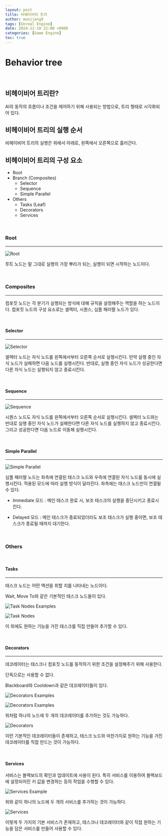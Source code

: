 ```yaml
---
layout: post
title: 비헤이비어 트리
author: munjjang9
tags: [Unreal Engine]
date: 2024-12-10 22:00 +0900
categories: [Game Engine]
toc: true
---
```


# Behavior tree

<br>

## 비헤이비어 트리란?

AI의 동작의 흐름이나 조건을 제어하기 위해 사용되는 방법으로, 트리 형태로 시각화되어 있다.

## 비헤이비어 트리의 실행 순서

비헤이비어 트리의 실행은 위에서 아래로, 왼쪽에서 오른쪽으로 흘러간다.

## 비헤이비어 트리의 구성 요소

- Root
- Branch (Composites)
    - Selector
    - Sequence
    - Simple Parallel
- Others
    - Tasks (Leaf)
    - Decorators
    - Services

<br>

### Root

---

![Root](/assets/images/BT_Root.png)

루트 노드는 말 그대로 실행의 가장 뿌리가 되는, 실행이 되면 시작하는 노드이다.

<br>

### Composites

---

컴포짓 노드는 각 분기가 실행되는 방식에 대해 규칙을 설정해주는 역할을 하는 노드이다. 컴포짓 노드의 구성 요소로는 셀렉터, 시퀀스, 심플 패러렐 노드가 있다.

<br>

#### Selector

---

![Selector](/assets/images/BT_Selector.png)

셀렉터 노드는 자식 노드를 왼쪽에서부터 오른쪽 순서로 실행시킨다. 만약 실행 중인 자식 노드가 실패하면 다음 노드를 실행시킨다. 반대로, 실행 중인 자식 노드가 성공한다면 다른 자식 노드는 실행되지 않고 종료시킨다.

<br>

#### Sequence

---

![Sequence](/assets/images/BT_Sequence.png)

시퀀스 노드도 자식 노드를 왼쪽에서부터 오른쪽 순서로 실행시킨다. 셀렉터 노드와는 반대로 실행 중인 자식 노드가 실패한다면 다른 자식 노드를 실행하지 않고 종료시킨다. 그리고 성공한다면 다음 노드로 이동해 실행시킨다.

<br>

#### Simple Parallel

---

![Simple Parallel](/assets/images/BT_SimpleParallel.png)

심플 패러렐 노드는 좌측에 연결된  태스크 노드와 우측에 연결된 자식 노드를 동시에 실행시킨다. 적용된 모드에 따라 실행 방식이 달라진다. 좌측에는 태스크 노드만이 연결될 수 있다.

- Immediate 모드 : 메인 태스크 완료 시, 보조 태스크의 실행을 중단시키고 종료시킨다.

- Delayed 모드 : 메인 태스크가 종료되었더라도 보조 태스크가 실행 중이면, 보조 태스크가 종료될 때까지 대기한다.

<br>

### Others

<br>

#### Tasks

---

태스크 노드는 어떤 액션을 취할 지를 나타내는 노드이다.

Wait, Move To와 같은 기본적인 태스크 노드들이 있다.

![Task Nodes Examples](/assets/images/BT_TaskNodes-Example.png)

![Task Nodes](/assets/images/BT_TaskNodes.png)


이 외에도 원하는 기능을 가진 태스크를 직접 만들어 추가할 수 있다.

<br>

#### Decorators

---

데코레이터는 태스크나 컴포짓 노드를 동작하기 위한 조건을 설정해주기 위해 사용한다.

단독으로는 사용할 수 없다.

Blackboard와 Cooldown과 같은 데코레이터들이 있다.

![Decorators Examples](/assets/images/BT_Decorators-Example.png)

![Decorators Examples](/assets/images/BT_Decorators-Example2.png)

위처럼 하나의 노드에 두 개의 데코레이터를 추가하는 것도 가능하다.

![Decorators](/assets/images/BT_Decorators.png)

이런 기본적인 데코레이터들이 존재하고, 태스크 노드와 마찬가지로 원하는 기능을 가진 데코레이터를 직접 만드는 것이 가능하다.

<br>

#### Services

서비스는 블랙보드의 확인과 업데이트에 사용이 된다. 특히 서비스를 이용하여 블랙보드에 설정되어진 키 값을 변경하는 등의 작업을 수행할 수 있다.

![Services Example](/assets/images/BT_Services-Example.png)

위와 같이 하나의 노드에 두 개의 서비스를 추가하는 것이 가능하다.

![Services](/assets/images/BT_Services.png)

이렇게 두 가지의 기본 서비스가 존재하고, 태스크나 데코레이터와 같이 직접 원하는 기능을 담은 서비스를 만들어 사용할 수 있다.